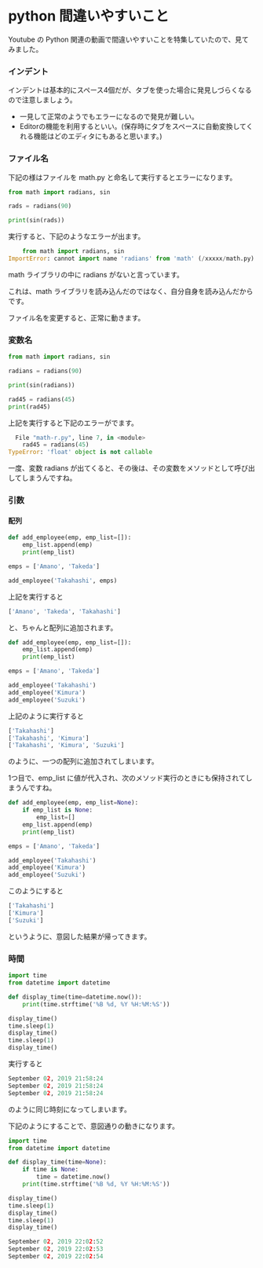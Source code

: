 # python 間違いやすいこと

Youtube の Python 関連の動画で間違いやすいことを特集していたので、見てみました。

### インデント

インデントは基本的にスペース4個だが、タブを使った場合に発見しづらくなるので注意しましょう。

- 一見して正常のようでもエラーになるので発見が難しい。
- Editorの機能を利用するといい。(保存時にタブをスペースに自動変換してくれる機能はどのエディタにもあると思います。)

### ファイル名

下記の様はファイルを math.py と命名して実行するとエラーになります。

```py
from math import radians, sin

rads = radians(90)

print(sin(rads))
```

実行すると、下記のようなエラーが出ます。

```py
    from math import radians, sin
ImportError: cannot import name 'radians' from 'math' (/xxxxx/math.py)
```

math ライブラリの中に radians がないと言っています。

これは、math ライブラリを読み込んだのではなく、自分自身を読み込んだからです。

ファイル名を変更すると、正常に動きます。

### 変数名

```py
from math import radians, sin

radians = radians(90)

print(sin(radians))

rad45 = radians(45)
print(rad45)
```

上記を実行すると下記のエラーがでます。

```py
  File "math-r.py", line 7, in <module>
    rad45 = radians(45)
TypeError: 'float' object is not callable
```

一度、変数 radians が出てくると、その後は、その変数をメソッドとして呼び出してしまうんですね。

### 引数

#### 配列

```py
def add_employee(emp, emp_list=[]):
    emp_list.append(emp)
    print(emp_list)

emps = ['Amano', 'Takeda']

add_employee('Takahashi', emps)
```

上記を実行すると

```py
['Amano', 'Takeda', 'Takahashi']
```

と、ちゃんと配列に追加されます。

```py
def add_employee(emp, emp_list=[]):
    emp_list.append(emp)
    print(emp_list)

emps = ['Amano', 'Takeda']

add_employee('Takahashi')
add_employee('Kimura')
add_employee('Suzuki')
```

上記のように実行すると

```py
['Takahashi']
['Takahashi', 'Kimura']
['Takahashi', 'Kimura', 'Suzuki']
```

のように、一つの配列に追加されてしまいます。

1つ目で、emp_list に値が代入され、次のメソッド実行のときにも保持されてしまうんですね。

```py
def add_employee(emp, emp_list=None):
    if emp_list is None:
        emp_list=[]
    emp_list.append(emp)
    print(emp_list)

emps = ['Amano', 'Takeda']

add_employee('Takahashi')
add_employee('Kimura')
add_employee('Suzuki')
```

このようにすると

```py
['Takahashi']
['Kimura']
['Suzuki']
```

というように、意図した結果が帰ってきます。

### 時間

```py
import time
from datetime import datetime

def display_time(time=datetime.now()):
    print(time.strftime('%B %d, %Y %H:%M:%S'))

display_time()
time.sleep(1)
display_time()
time.sleep(1)
display_time()
```

実行すると

```py
September 02, 2019 21:58:24
September 02, 2019 21:58:24
September 02, 2019 21:58:24
```

のように同じ時刻になってしまいます。

下記のようにすることで、意図通りの動きになります。

```py
import time
from datetime import datetime

def display_time(time=None):
    if time is None:
        time = datetime.now()
    print(time.strftime('%B %d, %Y %H:%M:%S'))

display_time()
time.sleep(1)
display_time()
time.sleep(1)
display_time()
```

```py
September 02, 2019 22:02:52
September 02, 2019 22:02:53
September 02, 2019 22:02:54
```
